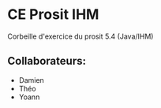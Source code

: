 # CE Prosit IHM
Corbeille d'exercice du prosit 5.4 (Java/IHM)
## Collaborateurs:
* Damien
* Théo
* Yoann
